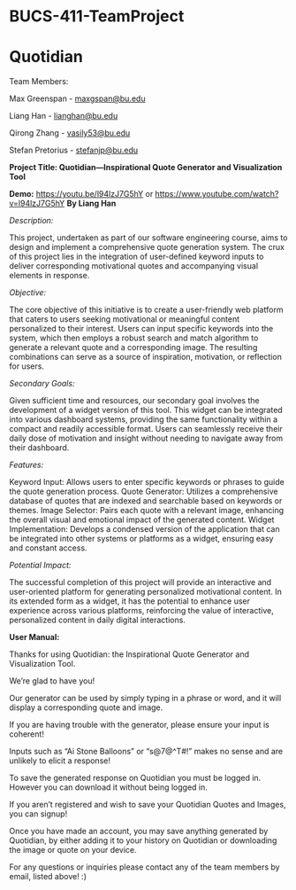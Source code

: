 # BUCS-411-TeamProject
# Quotidian
Team Members:

Max Greenspan - maxgspan@bu.edu

Liang Han - lianghan@bu.edu

Qirong Zhang - vasily53@bu.edu

Stefan Pretorius - stefanjp@bu.edu

**Project Title: Quotidian—Inspirational Quote Generator and Visualization Tool**

**Demo:**
https://youtu.be/l94lzJ7G5hY
or
https://www.youtube.com/watch?v=l94lzJ7G5hY
**By Liang Han**

*Description:*

This project, undertaken as part of our software engineering course, aims to design and implement a comprehensive quote generation system. The crux of this project lies in the integration of user-defined keyword inputs to deliver corresponding motivational quotes and accompanying visual elements in response.

*Objective:*

The core objective of this initiative is to create a user-friendly web platform that caters to users seeking motivational or meaningful content personalized to their interest. Users can input specific keywords into the system, which then employs a robust search and match algorithm to generate a relevant quote and a corresponding image. The resulting combinations can serve as a source of inspiration, motivation, or reflection for users.

*Secondary Goals:*

Given sufficient time and resources, our secondary goal involves the development of a widget version of this tool. This widget can be integrated into various dashboard systems, providing the same functionality within a compact and readily accessible format. Users can seamlessly receive their daily dose of motivation and insight without needing to navigate away from their dashboard.

*Features:*

Keyword Input: Allows users to enter specific keywords or phrases to guide the quote generation process.
Quote Generator: Utilizes a comprehensive database of quotes that are indexed and searchable based on keywords or themes.
Image Selector: Pairs each quote with a relevant image, enhancing the overall visual and emotional impact of the generated content.
Widget Implementation: Develops a condensed version of the application that can be integrated into other systems or platforms as a widget, ensuring easy and constant access.

*Potential Impact:*

The successful completion of this project will provide an interactive and user-oriented platform for generating personalized motivational content. In its extended form as a widget, it has the potential to enhance user experience across various platforms, reinforcing the value of interactive, personalized content in daily digital interactions.

**User Manual:**

Thanks for using Quotidian: the Inspirational Quote Generator and Visualization Tool.

We’re glad to have you!

Our generator can be used by simply typing in a phrase or word, and it will display a corresponding quote and image.

If you are having trouble with the generator, please ensure your input is coherent! 

Inputs such as “Ai Stone Balloons” or “s@7@^T#!” makes no sense and are unlikely to elicit a response!

To save the generated response on Quotidian you must be logged in. However you can download it without being logged in.

If you aren’t registered and wish to save your Quotidian Quotes and Images, you can signup!

Once you have made an account, you may save anything generated by Quotidian, by either adding it to your history on Quotidian or downloading the image or quote on your device.

For any questions or inquiries please contact any of the team members by email, listed above! :)
